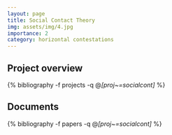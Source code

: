 ```yaml
---
layout: page
title: Social Contact Theory
img: assets/img/4.jpg
importance: 2
category: horizontal contestations
---
```


## Project overview

<div class="publications">

  {% bibliography -f projects -q @*[proj~=socialcont]* %}

</div>

## Documents

<div class="publications">

  {% bibliography -f papers -q @*[proj~=socialcont]* %}

</div>
